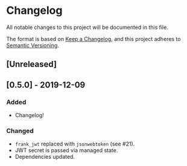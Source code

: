 # Changelog
All notable changes to this project will be documented in this file.

The format is based on [Keep a Changelog](https://keepachangelog.com/en/1.0.0/),
and this project adheres to [Semantic Versioning](https://semver.org/spec/v2.0.0.html).

## [Unreleased]

## [0.5.0] - 2019-12-09
### Added
- Changelog!

### Changed
- `frank_jwt` replaced with `jsonwebtoken` (see #21).
- JWT secret is passed via managed state.
- Dependencies updated.
